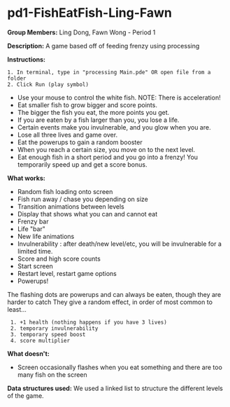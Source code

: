 pd1-FishEatFish-Ling-Fawn
=========================

**Group Members:** Ling Dong, Fawn Wong - Period 1

**Description:** 
A game based off of feeding frenzy using processing

**Instructions:**

	1. In terminal, type in "processing Main.pde" OR open file from a folder
	2. Click Run (play symbol)

* Use your mouse to control the white fish. NOTE: There is acceleration!
* Eat smaller fish to grow bigger and score points.
* The bigger the fish you eat, the more points you get.
* If you are eaten by a fish larger than you, you lose a life.
* Certain events make you invulnerable, and you glow when you are.
* Lose all three lives and game over.
* Eat the powerups to gain a random booster
* When you reach a certain size, you move on to the next level.
* Eat enough fish in a short period and you go into a frenzy! You temporarily speed up and get a score bonus.

**What works:**
* Random fish loading onto screen
* Fish run away / chase you depending on size
* Transition animations between levels
* Display that shows what you can and cannot eat
* Frenzy bar
* Life "bar"
* New life animations
* Invulnerability : after death/new level/etc, you will be invulnerable for a limited time. 
* Score and high score counts
* Start screen
* Restart level, restart game options
* Powerups!


The flashing dots are powerups and can always be eaten, though they are harder to catch
They give a random effect, in order of most common to least...

     1. +1 health (nothing happens if you have 3 lives)
     2. temporary invulnerability
	 3. temporary speed boost
	 4. score multiplier

**What doesn't:**
* Screen occasionally flashes when you eat something and there are too many fish on the screen

**Data structures used:**
We used a linked list to structure the different levels of the game.
